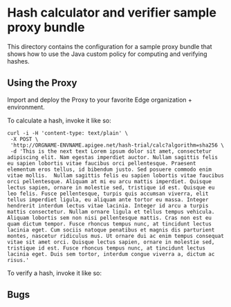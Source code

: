 # Hash calculator and verifier sample proxy bundle

This directory contains the configuration for a sample proxy bundle
that shows how to use the Java custom policy for computing and verifying hashes. 

## Using the Proxy

Import and deploy the Proxy to your favorite Edge organization + environment.

To calculate a hash, invoke it like so:

```
curl -i -H 'content-type: text/plain' \
 -X POST \
 'http://ORGNAME-ENVNAME.apigee.net/hash-trial/calc?algorithm=sha256 \
 -d 'This is the next text Lorem ipsum dolor sit amet, consectetur adipiscing elit. Nam egestas imperdiet auctor. Nullam sagittis felis eu sapien lobortis vitae faucibus orci pellentesque. Praesent elementum eros tellus, id bibendum justo. Sed posuere commodo enim vitae mollis.  Nullam sagittis felis eu sapien lobortis vitae faucibus orci pellentesque. Aliquam at mi eu arcu mattis imperdiet. Quisque lectus sapien, ornare in molestie sed, tristique id est. Quisque eu leo felis. Fusce pellentesque, turpis quis accumsan viverra, elit tellus imperdiet ligula, eu aliquam ante tortor eu massa. Integer hendrerit interdum lectus vitae lacinia. Integer id arcu a turpis mattis consectetur. Nullam ornare ligula et tellus tempus vehicula. Aliquam lobortis sem non nisi pellentesque mattis. Cras non est eu quam dictum tempor. Fusce rhoncus tempus nunc, at tincidunt lectus lacinia eget. Cum sociis natoque penatibus et magnis dis parturient montes, nascetur ridiculus mus. Ut ornare dui ac enim tempus consequat vitae sit amet orci. Quisque lectus sapien, ornare in molestie sed, tristique id est. Fusce rhoncus tempus nunc, at tincidunt lectus lacinia eget. Duis sem tortor, interdum congue viverra a, dictum ac risus.'
```

To verify a hash, invoke it like so:


## Bugs


